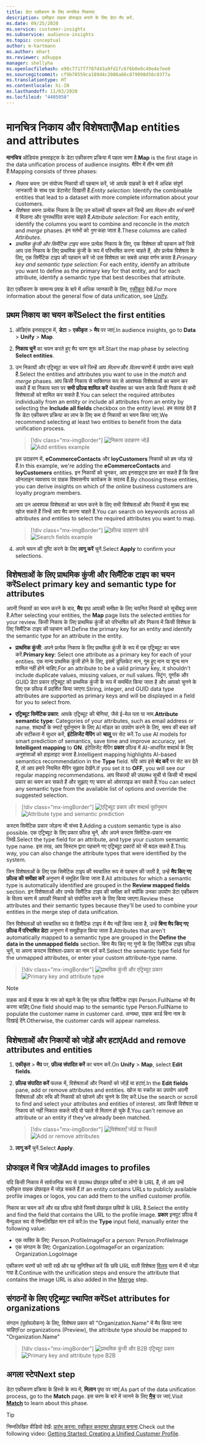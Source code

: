 ```yaml
---
title: डेटा एकीकरण के लिए मानचित्र निकायएं
description: एकीकृत ग्राहक प्रोफाइल बनाने के लिए डेटा मैप करें.
ms.date: 09/25/2020
ms.service: customer-insights
ms.subservice: audience-insights
ms.topic: conceptual
author: m-hartmann
ms.author: mhart
ms.reviewer: adkuppa
manager: shellyha
ms.openlocfilehash: e98c7717f7707d43a9fd1fc6f6b0e9c49e4e7ee0
ms.sourcegitcommit: cf9b78559ca189d4c2086a66c879098d56c0377a
ms.translationtype: HT
ms.contentlocale: hi-IN
ms.lasthandoff: 11/03/2020
ms.locfileid: "4405958"
---
```

# <a name="map-entities-and-attributes"></a><span data-ttu-id="f4b8f-103">मानचित्र निकाय और विशेषताएँ</span><span class="sxs-lookup"><span data-stu-id="f4b8f-103">Map entities and attributes</span></span>

<span data-ttu-id="f4b8f-104">**मानचित्र** ऑडियंस इनसाइट्स के डेटा एकीकरण प्रक्रिया में पहला चरण है.</span><span class="sxs-lookup"><span data-stu-id="f4b8f-104">**Map** is the first stage in the data unification process of audience insights.</span></span> <span data-ttu-id="f4b8f-105">मैपिंग में तीन चरण होते हैं:</span><span class="sxs-lookup"><span data-stu-id="f4b8f-105">Mapping consists of three phases:</span></span>

- <span data-ttu-id="f4b8f-106">*निकाय चयन*: उन संयोज्य निकायों की पहचान करें, जो आपके ग्राहकों के बारे में अधिक संपूर्ण जानकारी के साथ एक डेटासेट दिखाती हैं.</span><span class="sxs-lookup"><span data-stu-id="f4b8f-106">*Entity selection*: Identify the combinable entities that lead to a dataset with more complete information about your customers.</span></span>
- <span data-ttu-id="f4b8f-107">*विशेषता चयन*: प्रत्येक निकाय के लिए उन कॉलमों की पहचान करें जिन्हें आप *मिलान* और *मर्ज* चरणों में मिलाना और पुनर्स्थापित करना चाहते हैं.</span><span class="sxs-lookup"><span data-stu-id="f4b8f-107">*Attribute selection*: For each entity, identify the columns you want to combine and reconcile in the *match* and *merge* phases.</span></span> <span data-ttu-id="f4b8f-108">इन स्तंभों को *गुण* कहा जाता है.</span><span class="sxs-lookup"><span data-stu-id="f4b8f-108">These columns are called *Attributes*.</span></span>
- <span data-ttu-id="f4b8f-109">*प्राथमिक कुंजी और सिमैंटिक टाइप चयन*: प्रत्येक निकाय के लिए, एक विशेषता की पहचान करें जिसे आप उस निकाय के लिए प्राथमिक कुंजी के रूप में परिभाषित करना चाहते हैं, और प्रत्येक विशेषता के लिए, एक सिमैंटिक टाइप की पहचान करें जो उस विशेषता का सबसे अच्छा वर्णन करता है.</span><span class="sxs-lookup"><span data-stu-id="f4b8f-109">*Primary key and semantic type selection*: For each entity, identify an attribute you want to define as the primary key for that entity, and for each attribute, identify a semantic type that best describes that attribute.</span></span>

<span data-ttu-id="f4b8f-110">डेटा एकीकरण के सामान्य प्रवाह के बारे में अधिक जानकारी के लिए, [एकीकृत](data-unification.md) देखें.</span><span class="sxs-lookup"><span data-stu-id="f4b8f-110">For more information about the general flow of data unification, see [Unify](data-unification.md).</span></span>

## <a name="select-the-first-entities"></a><span data-ttu-id="f4b8f-111">प्रथम निकाय का चयन करें</span><span class="sxs-lookup"><span data-stu-id="f4b8f-111">Select the first entities</span></span>

1. <span data-ttu-id="f4b8f-112">ऑडिएंस इनसाइट्स में, **डेटा** > **एकीकृत** > **मैप** पर जाएं.</span><span class="sxs-lookup"><span data-stu-id="f4b8f-112">In audience insights, go to **Data** > **Unify** > **Map**.</span></span>

2. <span data-ttu-id="f4b8f-113">**निकाय चुनें** का चयन करते हुए मैप चरण शुरू करें.</span><span class="sxs-lookup"><span data-stu-id="f4b8f-113">Start the map phase by selecting **Select entities**.</span></span>

3. <span data-ttu-id="f4b8f-114">उन निकायों और एट्रिब्यूट का चयन करें जिन्हें आप *मिलान* और *विलय* चरणों में उपयोग करना चाहते हैं.</span><span class="sxs-lookup"><span data-stu-id="f4b8f-114">Select the entities and attributes you want to use in the *match* and *merge* phases.</span></span> <span data-ttu-id="f4b8f-115">आप किसी निकाय से व्यक्तिगत रूप से आवश्यक विशेषताओं का चयन कर सकते हैं या निकाय स्तर पर **सभी फ़ील्ड शामिल करें** चेकबॉक्स का चयन करके किसी निकाय से सभी विशेषताओं को शामिल कर सकते हैं.</span><span class="sxs-lookup"><span data-stu-id="f4b8f-115">You can select the required attributes individually from an entity or include all attributes from an entity by selecting the **Include all fields** checkbox on the entity level.</span></span> <span data-ttu-id="f4b8f-116">हम सलाह देते हैं कि डेटा एकीकरण प्रक्रिया का लाभ के लिए कम दो निकायों का चयन किया जाए.</span><span class="sxs-lookup"><span data-stu-id="f4b8f-116">We recommend selecting at least two entities to benefit from the data unification process.</span></span>

   > [!div class="mx-imgBorder"]
   > <span data-ttu-id="f4b8f-117">![निकाय उदाहरण जोड़ें](media/data-manager-configure-map-add-entities-example.png "निकाय उदाहरण जोड़ें")</span><span class="sxs-lookup"><span data-stu-id="f4b8f-117">![Add entities example](media/data-manager-configure-map-add-entities-example.png "Add entities example")</span></span>

   <span data-ttu-id="f4b8f-118">इस उदाहरण में, **eCommerceContacts** और **loyCustomers** निकायों को हम जोड़ रहे हैं.</span><span class="sxs-lookup"><span data-stu-id="f4b8f-118">In this example, we're adding the **eCommerceContacts** and **loyCustomers** entities.</span></span> <span data-ttu-id="f4b8f-119">इन निकायों को चुनकर, आप इनसाइट्स प्राप्त कर सकते हैं कि किस ऑनलाइन व्यवसाय पर ग्राहक विश्वसनीय कार्यक्रम के सदस्य हैं.</span><span class="sxs-lookup"><span data-stu-id="f4b8f-119">By choosing these entities, you can derive insights on which of the online business customers are loyalty program members.</span></span>
   
   <span data-ttu-id="f4b8f-120">आप उन आवश्यक विशेषताओं का चयन करने के लिए सभी विशेषताओं और निकायों में मुख्य शब्द खोज सकते हैं जिन्हें आप मैप करना चाहते हैं.</span><span class="sxs-lookup"><span data-stu-id="f4b8f-120">You can search on keywords across all attributes and entities to select the required attributes you want to map.</span></span>
   
     > [!div class="mx-imgBorder"]
   > <span data-ttu-id="f4b8f-121">![फ़ील्ड उदाहरण खोजें](media/data-manager-configure-map-search-fields-example.png "फ़ील्ड उदाहरण खोजें")</span><span class="sxs-lookup"><span data-stu-id="f4b8f-121">![Search fields example](media/data-manager-configure-map-search-fields-example.png "Search fields example")</span></span>

4. <span data-ttu-id="f4b8f-122">अपने चयन की पुष्टि करने के लिए **लागू करें** चुनें.</span><span class="sxs-lookup"><span data-stu-id="f4b8f-122">Select **Apply** to confirm your selections.</span></span>

## <a name="select-primary-key-and-semantic-type-for-attributes"></a><span data-ttu-id="f4b8f-123">विशेषताओं के लिए प्राथमिक कुंजी और सिमैंटिक टाइप का चयन करें</span><span class="sxs-lookup"><span data-stu-id="f4b8f-123">Select primary key and semantic type for attributes</span></span>

<span data-ttu-id="f4b8f-124">अपनी निकायों का चयन करने के बाद, **मैप** पृष्ठ आपकी समीक्षा के लिए चयनित निकायों को सूचीबद्ध करता है.</span><span class="sxs-lookup"><span data-stu-id="f4b8f-124">After selecting your entities, the **Map** page lists the selected entities for your review.</span></span> <span data-ttu-id="f4b8f-125">किसी निकाय के लिए प्राथमिक कुंजी को परिभाषित करें और निकाय में किसी विशेषता के लिए सिमैंटिक टाइप की पहचान करें.</span><span class="sxs-lookup"><span data-stu-id="f4b8f-125">Define the primary key for an entity and identify the semantic type for an attribute in the entity.</span></span>

- <span data-ttu-id="f4b8f-126">**प्राथमिक कुंजी**: अपने प्रत्येक निकाय के लिए प्राथमिक कुंजी के रूप में एक एट्रिब्यूट का चयन करें.</span><span class="sxs-lookup"><span data-stu-id="f4b8f-126">**Primary key**: Select one attribute as a primary key for each of your entities.</span></span> <span data-ttu-id="f4b8f-127">एक मान्य प्राथमिक कुंजी होने के लिए, इसमें डुप्लिकेट मान, गुम हुए मान या शून्य मान शामिल नहीं होने चाहिए.</span><span class="sxs-lookup"><span data-stu-id="f4b8f-127">For an attribute to be a valid primary key, it shouldn't include duplicate values, missing values, or null values.</span></span> <span data-ttu-id="f4b8f-128">स्ट्रिंग, पूर्णांक और GUID डेटा प्रकार एट्रिब्यूट को प्राथमिक कुंजी के रूप में समर्थित किया जाता है और आपको चुनने के लिए एक फ़ील्ड में प्रदर्शित किया जाएगा.</span><span class="sxs-lookup"><span data-stu-id="f4b8f-128">String, integer, and GUID data type attributes are supported as primary keys and will be displayed in a field for you to select from.</span></span>

- <span data-ttu-id="f4b8f-129">**एट्रिब्यूट सिमेंटिक प्रकार**: आपके एट्रिब्यूट की श्रेणियां, जैसे ई-मेल पता या नाम.</span><span class="sxs-lookup"><span data-stu-id="f4b8f-129">**Attribute semantic type**: Categories of your attributes, such as email address or name.</span></span> <span data-ttu-id="f4b8f-130">शब्दार्थों के स्मार्ट पूर्वानुमान के लिए AI मॉडल का उपयोग करने के लिए, समय की बचत करें और सटीकता में सुधार करें,  **इंटेलिजेंट मैपिंग** को **चालू** पर सेट करें.</span><span class="sxs-lookup"><span data-stu-id="f4b8f-130">To use AI models for smart prediction of semantics, save time and improve accuracy, set **Intelligent mapping** to **ON**.</span></span> <span data-ttu-id="f4b8f-131">इंटेलिजेंट मैपिंग **प्रकार** फ़ील्ड में AI-आधारित शब्दार्थ के लिए अनुशंसाओं को हाइलाइट करता है.</span><span class="sxs-lookup"><span data-stu-id="f4b8f-131">Intelligent mapping highlights AI-based semantics recommendation in the **Type** field.</span></span> <span data-ttu-id="f4b8f-132">यदि आप इसे **बंद करें** पर सेट कर देते हैं, तो आप हमारे नियमित मैपिंग सुझाव देखेंगे.</span><span class="sxs-lookup"><span data-stu-id="f4b8f-132">If you set it to **OFF**, you will see our regular mapping recommendations.</span></span> <span data-ttu-id="f4b8f-133">आप विकल्पों की उपलब्ध सूची से किसी भी शब्दार्थ प्रकार का चयन कर सकते हैं और सुझाए गए चयन को ओवरराइड कर सकते हैं.</span><span class="sxs-lookup"><span data-stu-id="f4b8f-133">You can select any semantic type from the available list of options and override the suggested selection.</span></span>

> [!div class="mx-imgBorder"]
> <span data-ttu-id="f4b8f-134">![एट्रिब्यूट प्रकार और शब्दार्थ पूर्वानुमान](media/data-manager-configure-map-add-attributes-semantic-prediction.png "एट्रिब्यूट प्रकार और शब्दार्थ पूर्वानुमान")</span><span class="sxs-lookup"><span data-stu-id="f4b8f-134">![Attribute type and semantic prediction](media/data-manager-configure-map-add-attributes-semantic-prediction.png "Attribute type and semantic prediction")</span></span>

<span data-ttu-id="f4b8f-135">कस्टम सिमेंटिक प्रकार जोड़ना भी संभव है.</span><span class="sxs-lookup"><span data-stu-id="f4b8f-135">Adding a custom semantic type is also possible.</span></span> <span data-ttu-id="f4b8f-136">एक एट्रिब्यूट के लिए प्रकार फ़ील्ड चुनें, और अपने कस्टम सिमेंटिक-प्रकार नाम लिखें.</span><span class="sxs-lookup"><span data-stu-id="f4b8f-136">Select the type field for an attribute, and type your custom semantic type name.</span></span> <span data-ttu-id="f4b8f-137">इस तरह, आप सिस्टम द्वारा पहचाने गए एट्रिब्यूट प्रकारों को भी बदल सकते हैं.</span><span class="sxs-lookup"><span data-stu-id="f4b8f-137">This way, you can also change the attribute types that were identified by the system.</span></span>

<span data-ttu-id="f4b8f-138">जिन विशेषताओं के लिए एक सिमेंटिक टाइप की स्वचालित रूप से पहचान की जाती है, उन्हें **मैप किए गए फ़ील्ड की समीक्षा करें** अनुभाग में समूहित किया जाता है.</span><span class="sxs-lookup"><span data-stu-id="f4b8f-138">All attributes for which a semantic type is automatically identified are grouped in the **Review mapped fields** section.</span></span> <span data-ttu-id="f4b8f-139">इन विशेषताओं और उनके सिमैंटिक टाइप की समीक्षा करें क्योंकि उनका उपयोग डेटा एकीकरण के विलय चरण में आपकी निकायों को संयोजित करने के लिए किया जाएगा.</span><span class="sxs-lookup"><span data-stu-id="f4b8f-139">Review these attributes and their semantic types because they'll be used to combine your entities in the merge step of data unification.</span></span>

<span data-ttu-id="f4b8f-140">जिन विशेषताओं को स्वचालित रूप से सिमैंटिक टाइप में मैप नहीं किया जाता है, उन्हें **बिना मैप किए गए फ़ील्ड में परिभाषित डेटा** अनुभाग में समूहीकृत किया जाता है.</span><span class="sxs-lookup"><span data-stu-id="f4b8f-140">Attributes that aren't automatically mapped to a semantic type are grouped in the **Define the data in the unmapped fields** section.</span></span> <span data-ttu-id="f4b8f-141">बिना मैप किए गए गुणों के लिए सिमैंटिक टाइप फ़ील्ड चुनें, या अपना कस्टम विशेषता-प्रकार का नाम दर्ज करें.</span><span class="sxs-lookup"><span data-stu-id="f4b8f-141">Select the semantic type field for the unmapped attributes, or enter your custom attribute-type name.</span></span>

> [!div class="mx-imgBorder"]
> <span data-ttu-id="f4b8f-142">![प्राथमिक कुंजी और एट्रिब्यूट प्रकार](media/data-manager-configure-map-add-attributes.png "प्राथमिक कुंजी और एट्रिब्यूट प्रकार")</span><span class="sxs-lookup"><span data-stu-id="f4b8f-142">![Primary key and attribute type](media/data-manager-configure-map-add-attributes.png "Primary key and attribute type")</span></span>

> [!NOTE]
> <span data-ttu-id="f4b8f-143">ग्राहक कार्ड में ग्राहक के नाम को बढ़ाने के लिए एक फ़ील्ड सिमैंटिक टाइप Person.FullName को मैप करना चाहिए.</span><span class="sxs-lookup"><span data-stu-id="f4b8f-143">One field should map to the semantic type Person.FullName to populate the customer name in customer card.</span></span> <span data-ttu-id="f4b8f-144">अन्यथा, ग्राहक कार्ड बिना नाम के दिखाई देंगे.</span><span class="sxs-lookup"><span data-stu-id="f4b8f-144">Otherwise, the customer cards will appear nameless.</span></span> 

## <a name="add-and-remove-attributes-and-entities"></a><span data-ttu-id="f4b8f-145">विशेषताओं और निकायों को जोड़ें और हटाएं</span><span class="sxs-lookup"><span data-stu-id="f4b8f-145">Add and remove attributes and entities</span></span>

1. <span data-ttu-id="f4b8f-146">**एकीकृत** > **मैप** पर, **फ़ील्ड संपादित करें** का चयन करें.</span><span class="sxs-lookup"><span data-stu-id="f4b8f-146">On **Unify** > **Map**, select **Edit fields**.</span></span>

2. <span data-ttu-id="f4b8f-147">**फ़ील्ड संपादित करें** फलक में, विशेषताओं और निकायों को जोड़ें या हटाएं.</span><span class="sxs-lookup"><span data-stu-id="f4b8f-147">In the **Edit fields** pane, add or remove attributes and entities.</span></span> <span data-ttu-id="f4b8f-148">खोज या स्क्रॉल का उपयोग अपनी विशेषताओं और रुचि की निकायों को खोजने और चुनने के लिए करें.</span><span class="sxs-lookup"><span data-stu-id="f4b8f-148">Use the search or scroll to find and select your attributes and entities of interest.</span></span> <span data-ttu-id="f4b8f-149">आप किसी विशेषता या निकाय को नहीं निकाल सकते यदि वो पहले से मिलान हो चुके हैं.</span><span class="sxs-lookup"><span data-stu-id="f4b8f-149">You can't remove an attribute or an entity if they've already been matched.</span></span>

   > [!div class="mx-imgBorder"]
   > <span data-ttu-id="f4b8f-150">![विशेषताएँ जोड़ें या निकालें](media/configure-data-map-edit.png "एट्रिब्यूट जोड़ें या निकालें")</span><span class="sxs-lookup"><span data-stu-id="f4b8f-150">![Add or remove attributes](media/configure-data-map-edit.png "Add or remove attributes")</span></span>

3. <span data-ttu-id="f4b8f-151">**लागू करें** चुनें.</span><span class="sxs-lookup"><span data-stu-id="f4b8f-151">Select **Apply**.</span></span>

## <a name="add-images-to-profiles"></a><span data-ttu-id="f4b8f-152">प्रोफाइल में चित्र जोड़ें</span><span class="sxs-lookup"><span data-stu-id="f4b8f-152">Add images to profiles</span></span>

<span data-ttu-id="f4b8f-153">यदि किसी निकाय में सार्वजनिक रूप से उपलब्ध प्रोफ़ाइल छवियाँ या लोगो के URL हैं, तो आप उन्हें एकीकृत ग्राहक प्रोफ़ाइल में जोड़ सकते हैं.</span><span class="sxs-lookup"><span data-stu-id="f4b8f-153">If an entity contains URLs to publicly available profile images or logos, you can add them to the unified customer profile.</span></span>

<span data-ttu-id="f4b8f-154">निकाय का चयन करें और वह फ़ील्ड खोजें जिसमें प्रोफ़ाइल छवियों के URL है.</span><span class="sxs-lookup"><span data-stu-id="f4b8f-154">Select the entity and find the field that contains the URL to the profile image.</span></span> <span data-ttu-id="f4b8f-155">**प्रकार** इनपुट फ़ील्ड में मैन्युअल रूप से निम्नलिखित मान दर्ज करें:</span><span class="sxs-lookup"><span data-stu-id="f4b8f-155">In the **Type** input field, manually enter the following value:</span></span> 
- <span data-ttu-id="f4b8f-156">एक व्यक्ति के लिए: Person.ProfileImage</span><span class="sxs-lookup"><span data-stu-id="f4b8f-156">For a person: Person.ProfileImage</span></span>
- <span data-ttu-id="f4b8f-157">एक संगठन के लिए: Organization.LogoImage</span><span class="sxs-lookup"><span data-stu-id="f4b8f-157">For an organization: Organization.LogoImage</span></span>

<span data-ttu-id="f4b8f-158">एकीकरण चरणों को जारी रखें और यह सुनिश्चित करें कि छवि URL वाली विशेषता [विलय](merge-entities.md) चरण में भी जोड़ा गया है.</span><span class="sxs-lookup"><span data-stu-id="f4b8f-158">Continue with the unification steps and ensure the attribute that contains the image URL is also added in the [Merge](merge-entities.md) step.</span></span>

## <a name="set-attributes-for-organizations"></a><span data-ttu-id="f4b8f-159">संगठनों के लिए एट्रिब्यूट स्थापित करें</span><span class="sxs-lookup"><span data-stu-id="f4b8f-159">Set attributes for organizations</span></span>

<span data-ttu-id="f4b8f-160">संगठन (पूर्वावलोकन) के लिए, विशेषता प्रकार को "Organization.Name" में मैप किया जाना चाहिए</span><span class="sxs-lookup"><span data-stu-id="f4b8f-160">For organizations (Preview), the attribute type should be mapped to "Organization.Name"</span></span>
> [!div class="mx-imgBorder"]
> <span data-ttu-id="f4b8f-161">![प्राथमिक कुंजी और B2B एट्रिब्यूट प्रकार](media/configure-data-map-edit-b2b.png "प्राथमिक कुंजी और B2B एट्रिब्यूट प्रकार")</span><span class="sxs-lookup"><span data-stu-id="f4b8f-161">![Primary key and attribute type B2B](media/configure-data-map-edit-b2b.png "Primary key and attribute type B2B")</span></span>

## <a name="next-step"></a><span data-ttu-id="f4b8f-162">अगला स्टेप</span><span class="sxs-lookup"><span data-stu-id="f4b8f-162">Next step</span></span>

<span data-ttu-id="f4b8f-163">डेटा एकीकरण प्रक्रिया के हिस्से के रूप में, **मिलान** पृष्ठ पर जाएं.</span><span class="sxs-lookup"><span data-stu-id="f4b8f-163">As part of the data unification process, go to the **Match** page.</span></span> <span data-ttu-id="f4b8f-164">इस चरण के बारे में जानने के लिए [**मैच**](match-entities.md) पर जाएं.</span><span class="sxs-lookup"><span data-stu-id="f4b8f-164">Visit [**Match**](match-entities.md) to learn about this phase.</span></span>

> [!TIP]
> <span data-ttu-id="f4b8f-165">निम्नलिखित वीडियो देखें: [प्रारंभ करना: एकीकृत कस्टमर प्रोफ़ाइल बनाना](https://youtu.be/oBfGEhucAxs).</span><span class="sxs-lookup"><span data-stu-id="f4b8f-165">Check out the following video: [Getting Started: Creating a Unified Customer Profile](https://youtu.be/oBfGEhucAxs).</span></span>
